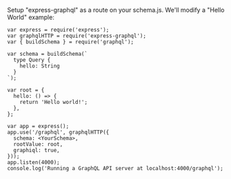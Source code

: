 Setup "express-graphql" as a route on your schema.js. We'll modify a "Hello World" example:

```
var express = require('express');
var graphqlHTTP = require('express-graphql');
var { buildSchema } = require('graphql');

var schema = buildSchema(`
  type Query {
    hello: String
  }
`);

var root = {
  hello: () => {
    return 'Hello world!';
  },
};

var app = express();
app.use('/graphql', graphqlHTTP({
  schema: <YourSchema>,
  rootValue: root,
  graphiql: true,
}));
app.listen(4000);
console.log('Running a GraphQL API server at localhost:4000/graphql');
```
